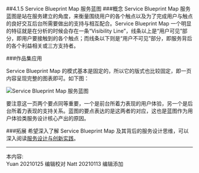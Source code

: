 ##4.1.5 Service Blueprint Map 服务蓝图
###概念
Service Blueprint Map 服务蓝图是站在服务建立的角度，来衡量围绕用户的各个触点以及为了完成用户与触点的良好交互后台所需要做出的支持与相互配合。Service Blueprint Map 一个明显的特征就是在分析的时候会存在一条“Visibility Line”，线条以上是“用户可见”部分，即用户要接触到的各个触点；而线条以下则是“用户不可见”部分，即服务背后的各个利益相关或三方支持者。

###作品集应用

Service Blueprint Map 的模式基本是固定的，所以它的版式也比较固定，即一页内容呈现完整的图表即可。如下图：

![Service Blueprint Map 服务蓝图](http://kitpic.makebi.net/2021/uedsd_10.jpg)

要注意这一页两个要点同等重要，一个是前台所着力表现的用户体验，另一个是后台所着力表现的支持关系。蓝图的要点表达的是这两者的对应，这也是蓝图作为用户体验类服务设计核心产出的原因。

###拓展
希望深入了解 Service Blueprint Map 及其背后的服务设计思维，可以深入阅读[服务设计与创新实践](https://book.douban.com/subject/26464952/)。

---
本内容:  
Yuan 20210125 编辑校对
Natt 20210113 编辑添加
